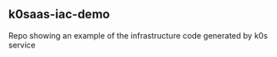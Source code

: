 k0saas-iac-demo
---------------

Repo showing an example of the infrastructure code generated by k0s service
